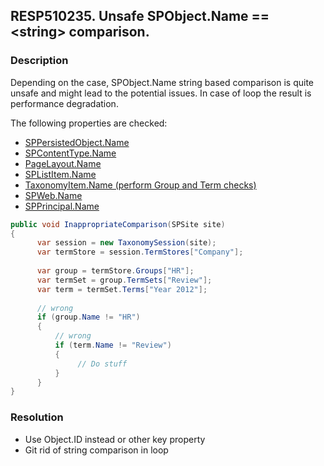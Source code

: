 ## RESP510235. Unsafe SPObject.Name == \<string> comparison.

### Description
Depending on the case, SPObject.Name string based comparison is quite unsafe and might lead to the potential issues. In case of loop the result is performance degradation.

The following properties are checked:
*   [SPPersistedObject.Name](https://msdn.microsoft.com/en-us/library/microsoft.sharepoint.administration.sppersistedobject.name.aspx)
*   [SPContentType.Name](https://msdn.microsoft.com/en-us/library/office/microsoft.sharepoint.spcontenttype.name.aspx)
*   [PageLayout.Name](https://msdn.microsoft.com/en-us/library/microsoft.sharepoint.publishing.pagelayout.name.aspx)
*   [SPListItem.Name](https://msdn.microsoft.com/en-us/library/office/microsoft.sharepoint.splistitem.name.aspx)
*   [TaxonomyItem.Name (perform Group and Term checks)](https://msdn.microsoft.com/en-us/library/microsoft.sharepoint.taxonomy.taxonomyitem.name.aspx)
*   [SPWeb.Name](https://msdn.microsoft.com/en-us/library/office/microsoft.sharepoint.spweb.name.aspx)
*   [SPPrincipal.Name](https://msdn.microsoft.com/en-us/library/office/microsoft.sharepoint.spweb.name.aspx)
```cs
public void InappropriateComparison(SPSite site)
{
      var session = new TaxonomySession(site);
      var termStore = session.TermStores["Company"];
 
      var group = termStore.Groups["HR"];
      var termSet = group.TermSets["Review"];
      var term = termSet.Terms["Year 2012"];
 
      // wrong
      if (group.Name != "HR")
      {
          // wrong
          if (term.Name != "Review")
          {
               // Do stuff
          }
      }
}
```

### Resolution
*   Use Object.ID instead or other key property
*   Git rid of string comparison in loop